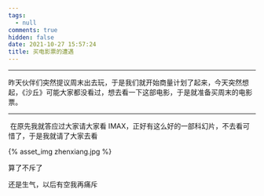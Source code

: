 ```yaml
---
tags:
  - null
comments: true
hidden: false
date: 2021-10-27 15:57:24
title: 买电影票的遭遇
---
```

***
昨天伙伴们突然提议周末出去玩，于是我们就开始商量计划了起来，今天突然想起，《沙丘》可能大家都没看过，想去看一下这部电影，于是就准备买周末的电影票。 <!-- more -->

***

​	在原先我就答应过大家请大家看 IMAX，正好有这么好的一部科幻片，不去看可惜了，于是我就请了大家去看

{% asset_img zhenxiang.jpg %}

算了不斥了

还是生气，以后有空我再痛斥

